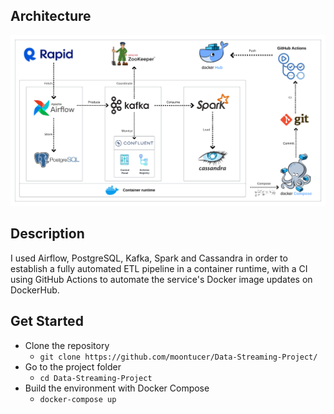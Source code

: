 ## Architecture

![1698196520888](image/architecture.png)

## Description

I used Airflow, PostgreSQL, Kafka, Spark and Cassandra in order to establish a fully automated ETL pipeline in a container runtime, with a CI using GitHub Actions to automate the service's Docker image updates on DockerHub.

## Get Started

- Clone the repository
  - `git clone https://github.com/moontucer/Data-Streaming-Project/`
- Go to the project folder
  - `cd Data-Streaming-Project`
- Build the environment with Docker Compose
  - `docker-compose up`
